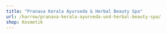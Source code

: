 ```yaml
---
title: "Pranava Kerala Ayurveda & Herbal Beauty Spa"
url: /harrow/pranava-kerala-ayurveda-und-herbal-beauty-spa/
shop: Kosmetik
---
```

